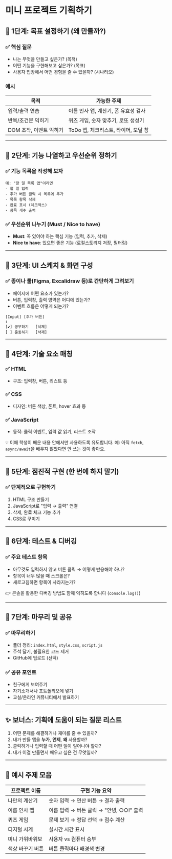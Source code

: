 # 미니 프로젝트 기획하기

## 🧭 1단계: 목표 설정하기 (왜 만들까?)

### ✅ 핵심 질문

* 나는 무엇을 만들고 싶은가? (목적)
* 어떤 기능을 구현해보고 싶은가? (목표)
* 사용자 입장에서 어떤 경험을 줄 수 있을까? (시나리오)

### 예시

| 목적              | 가능한 주제                   |
| --------------- | ------------------------ |
| 입력/출력 연습        | 이름 인사 앱, 계산기, 폼 유효성 검사   |
| 반복/조건문 익히기      | 퀴즈 게임, 숫자 맞추기, 로또 생성기    |
| DOM 조작, 이벤트 익히기 | ToDo 앱, 체크리스트, 타이머, 모달 창 |

---

## 🧱 2단계: 기능 나열하고 우선순위 정하기

### ✅ 기능 목록을 작성해 보자

```text
예: "할 일 목록 앱"이라면
- 할 일 입력
- 추가 버튼 클릭 시 목록에 추가
- 목록 항목 삭제
- 완료 표시 (체크박스)
- 항목 개수 출력
```

### ✅ 우선순위 나누기 (Must / Nice to have)

* **Must**: 꼭 있어야 하는 핵심 기능 (입력, 추가, 삭제)
* **Nice to have**: 있으면 좋은 기능 (로컬스토리지 저장, 필터링)

---

## 📐 3단계: UI 스케치 & 화면 구성

### ✅ 종이나 툴(Figma, Excalidraw 등)로 간단하게 그려보기

* 페이지에 어떤 요소가 있는가?
* 버튼, 입력창, 출력 영역은 어디에 있는가?
* 이벤트 흐름은 어떻게 되는가?

```text
[Input] [추가 버튼]
↓
[✔] 공부하기   [삭제]
[ ] 운동하기   [삭제]
```

---

## 🔨 4단계: 기술 요소 매칭

### ✅ HTML

* 구조: 입력창, 버튼, 리스트 등

### ✅ CSS

* 디자인: 버튼 색상, 폰트, hover 효과 등

### ✅ JavaScript

* 동작: 클릭 이벤트, 입력 값 읽기, 리스트 조작

💡 이때 학생이 배운 내용 안에서만 사용하도록 유도합니다.
예: 아직 `fetch`, `async/await`을 배우지 않았다면 안 쓰는 것이 좋아요.

---

## 🚧 5단계: 점진적 구현 (한 번에 하지 말기)

### ✅ 단계적으로 구현하기

1. HTML 구조 만들기
2. JavaScript로 "입력 → 출력" 연결
3. 삭제, 완료 체크 기능 추가
4. CSS로 꾸미기

---

## 🧪 6단계: 테스트 & 디버깅

### ✅ 주요 테스트 항목

* 아무것도 입력하지 않고 버튼 클릭 → 어떻게 반응해야 하나?
* 항목이 너무 많을 때 스크롤은?
* 새로고침하면 항목이 사라지는가?

👉 콘솔을 활용한 디버깅 방법도 함께 익히도록 합니다 (`console.log()`)

---

## 🎉 7단계: 마무리 및 공유

### ✅ 마무리하기

* 폴더 정리: `index.html`, `style.css`, `script.js`
* 주석 달기, 불필요한 코드 제거
* GitHub에 업로드 (선택)

### ✅ 공유 포인트

* 친구에게 보여주기
* 자기소개서나 포트폴리오에 넣기
* 교실/온라인 커뮤니티에서 발표하기

---

## ✨ 보너스: 기획에 도움이 되는 질문 리스트

1. 어떤 문제를 해결하거나 재미를 줄 수 있을까?
2. 내가 만들 앱을 **누가**, **언제**, **왜** 사용할까?
3. 클릭하거나 입력할 때 어떤 일이 일어나야 할까?
4. 내가 이걸 만들면서 배우고 싶은 건 무엇일까?

---

## 🎯 예시 주제 모음

| 프로젝트 이름   | 구현 기능 요약                     |
| --------- | ---------------------------- |
| 나만의 계산기   | 숫자 입력 → 연산 버튼 → 결과 출력        |
| 이름 인사 앱   | 이름 입력 → 버튼 클릭 → "안녕, ○○!" 출력 |
| 퀴즈 게임     | 문제 보기 → 정답 선택 → 점수 계산        |
| 디지털 시계    | 실시간 시간 표시                    |
| 미니 가위바위보  | 사용자 vs 컴퓨터 승부                |
| 색상 바꾸기 버튼 | 버튼 클릭마다 배경색 변경               |
